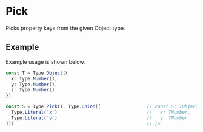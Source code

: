 # Pick

Picks property keys from the given Object type.

## Example

Example usage is shown below.

```typescript
const T = Type.Object({
  x: Type.Number(),
  y: Type.Number(),
  z: Type.Number()
})

const S = Type.Pick(T, Type.Union([                 // const S: TObject<{
  Type.Literal('x')                                 //   x: TNumber,
  Type.Literal('y')                                 //   y: TNumber
]))                                                 // }>
```